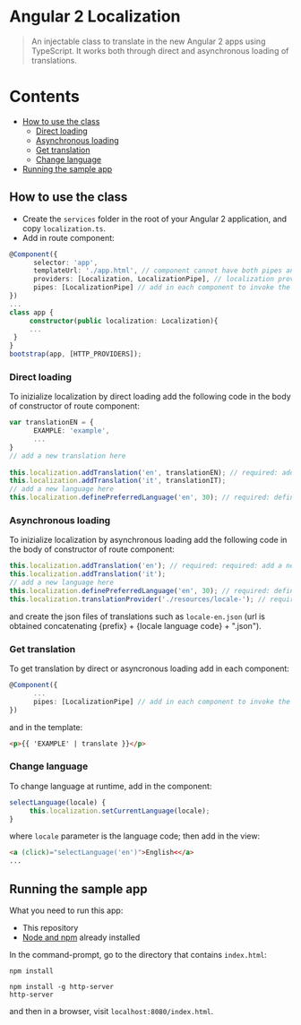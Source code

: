 # Angular 2 Localization
> An injectable class to translate in the new Angular 2 apps using TypeScript.
> It works both through direct and asynchronous loading of translations.

# Contents
* [How to use the class](#how-to-use-the-class)
    * [Direct loading](#direct-loading)
    * [Asynchronous loading](#asynchronous-loading)
    * [Get translation](#get-translation)
    * [Change language](#change-language)
* [Running the sample app](#running-the-sample-app)

## How to use the class
- Create the `services` folder in the root of your Angular 2 application, and copy `localization.ts`.
- Add in route component:
```TypeScript
@Component({
      selector: 'app',
      templateUrl: './app.html', // component cannot have both pipes and @View set at the same time
      providers: [Localization, LocalizationPipe], // localization providers: inherited by all descendants
      pipes: [LocalizationPipe] // add in each component to invoke the transform method
})
...
class app {
     constructor(public localization: Localization){
     ...
 }
}
bootstrap(app, [HTTP_PROVIDERS]);
```

### Direct loading
To inizialize localization by direct loading add the following code in the body of constructor of route component:
```TypeScript
var translationEN = {
      EXAMPLE: 'example',
      ...
}
// add a new translation here
 
this.localization.addTranslation('en', translationEN); // required: add language and translation
this.localization.addTranslation('it', translationIT);
// add a new language here 
this.localization.definePreferredLanguage('en', 30); // required: define preferred language and expiry (No days) - if omitted, the cookie becomes a session cookie
```

### Asynchronous loading
To inizialize localization by asynchronous loading add the following code in the body of constructor of route component:
```TypeScript
this.localization.addTranslation('en'); // required: required: add a new translations
this.localization.addTranslation('it');
// add a new language here 
this.localization.definePreferredLanguage('en', 30); // required: define preferred language and expiry (No days) - if omitted, the cookie becomes a session cookie
this.localization.translationProvider('./resources/locale-'); // required: initialize translation provider with the path prefix
```
and create the json files of translations such as `locale-en.json` (url is obtained concatenating {prefix} + {locale language code} + ".json").

### Get translation
To get translation by direct or asyncronous loading add in each component:
```TypeScript
@Component({
      ...
      pipes: [LocalizationPipe] // add in each component to invoke the transform method
})
```
and in the template:
```Html
<p>{{ 'EXAMPLE' | translate }}</p>
```

### Change language
To change language at runtime, add in the component:
```TypeScript
selectLanguage(locale) {
     this.localization.setCurrentLanguage(locale);
}
```
where `locale` parameter is the language code; then add in the view:
```Html
<a (click)="selectLanguage('en')">English<</a>
...
```

## Running the sample app
What you need to run this app:
- This repository
- [Node and npm](https://nodejs.org) already installed

In the command-prompt, go to the directory that contains `index.html`:
```
npm install

npm install -g http-server
http-server
```
and then in a browser, visit `localhost:8080/index.html`.